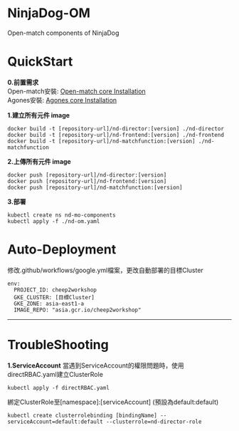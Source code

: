 # NinjaDog-OM
Open-match components of NinjaDog


# QuickStart
**0.前置需求** <br/>
Open-match安裝: [Open-match core Installation](https://openmatch.dev/site/docs/installation/) <br/>
Agones安裝: [Agones core Installation](https://agones.dev/site/docs/installation/) <br/>


**1.建立所有元件 image**
```
docker build -t [repository-url]/nd-director:[version] ./nd-director
docker build -t [repository-url]/nd-frontend:[version] ./nd-frontend
docker build -t [repository-url]/nd-matchfunction:[version] ./nd-matchfunction
```
**2.上傳所有元件 image**
```
docker push [repository-url]/nd-director:[version]
docker push [repository-url]/nd-frontend:[version] 
docker push [repository-url]/nd-matchfunction:[version] 
```

**3.部署**
```
kubectl create ns nd-mo-components
kubectl apply -f ./nd-om.yaml
```


# Auto-Deployment
修改.github/workflows/google.yml檔案，更改自動部署的目標Cluster
```
env:
  PROJECT_ID: cheep2workshop
  GKE_CLUSTER: [目標Cluster]
  GKE_ZONE: asia-east1-a 	   
  IMAGE_REPO: "asia.gcr.io/cheep2workshop"
```

****
# TroubleShooting
**1.ServiceAccount**
當遇到ServiceAccount的權限問題時，使用directRBAC.yaml建立ClusterRole
```
kubectl apply -f directRBAC.yaml
```
綁定ClusterRole至[namespace]:[serviceAccount] (預設為default:default)
```
kubectl create clusterrolebinding [bindingName] --serviceAccount=default:default --clusterrole=nd-director-role
```
